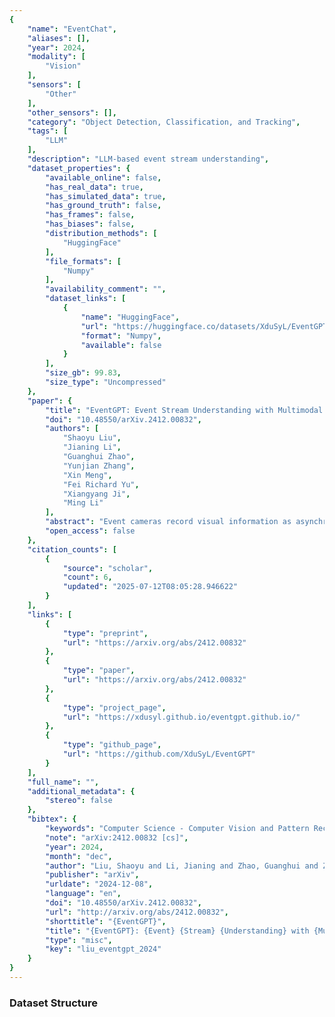 ```yaml
---
{
    "name": "EventChat",
    "aliases": [],
    "year": 2024,
    "modality": [
        "Vision"
    ],
    "sensors": [
        "Other"
    ],
    "other_sensors": [],
    "category": "Object Detection, Classification, and Tracking",
    "tags": [
        "LLM"
    ],
    "description": "LLM-based event stream understanding",
    "dataset_properties": {
        "available_online": false,
        "has_real_data": true,
        "has_simulated_data": true,
        "has_ground_truth": false,
        "has_frames": false,
        "has_biases": false,
        "distribution_methods": [
            "HuggingFace"
        ],
        "file_formats": [
            "Numpy"
        ],
        "availability_comment": "",
        "dataset_links": [
            {
                "name": "HuggingFace",
                "url": "https://huggingface.co/datasets/XduSyL/EventGPT-datasets/tree/main",
                "format": "Numpy",
                "available": false
            }
        ],
        "size_gb": 99.83,
        "size_type": "Uncompressed"
    },
    "paper": {
        "title": "EventGPT: Event Stream Understanding with Multimodal Large Language Models",
        "doi": "10.48550/arXiv.2412.00832",
        "authors": [
            "Shaoyu Liu",
            "Jianing Li",
            "Guanghui Zhao",
            "Yunjian Zhang",
            "Xin Meng",
            "Fei Richard Yu",
            "Xiangyang Ji",
            "Ming Li"
        ],
        "abstract": "Event cameras record visual information as asynchronous pixel change streams, excelling at scene perception under unsatisfactory lighting or high-dynamic conditions. Existing multimodal large language models (MLLMs) concentrate on natural RGB images, failing in scenarios where event data fits better. In this paper, we introduce EventGPT, the first MLLM for event stream understanding, to the best of our knowledge, marking a pioneering attempt to integrate large language models (LLMs) with event stream comprehension. To mitigate the huge domain gaps, we develop a three-stage optimization paradigm to gradually equip a pre-trained LLM with the capability of understanding event-based scenes. Our EventGPT comprises an event encoder, followed by a spatio-temporal aggregator, a linear projector, an event-language adapter, and an LLM. Firstly, RGB image-text pairs generated by GPT are leveraged to warm up the linear projector, referring to LLaVA, as the gap between natural image and language modalities is relatively smaller. Secondly, we construct a synthetic yet large dataset, N-ImageNet-Chat, consisting of event frames and corresponding texts to enable the use of the spatio-temporal aggregator and to train the event-language adapter, thereby aligning event features more closely with the language space. Finally, we gather an instruction dataset, Event-Chat, which contains extensive real-world data to fine-tune the entire model, further enhancing its generalization ability. We construct a comprehensive benchmark, and experiments show that EventGPT surpasses previous state-of-the-art MLLMs in generation quality, descriptive accuracy, and reasoning capability.",
        "open_access": false
    },
    "citation_counts": [
        {
            "source": "scholar",
            "count": 6,
            "updated": "2025-07-12T08:05:28.946622"
        }
    ],
    "links": [
        {
            "type": "preprint",
            "url": "https://arxiv.org/abs/2412.00832"
        },
        {
            "type": "paper",
            "url": "https://arxiv.org/abs/2412.00832"
        },
        {
            "type": "project_page",
            "url": "https://xdusyl.github.io/eventgpt.github.io/"
        },
        {
            "type": "github_page",
            "url": "https://github.com/XduSyL/EventGPT"
        }
    ],
    "full_name": "",
    "additional_metadata": {
        "stereo": false
    },
    "bibtex": {
        "keywords": "Computer Science - Computer Vision and Pattern Recognition",
        "note": "arXiv:2412.00832 [cs]",
        "year": 2024,
        "month": "dec",
        "author": "Liu, Shaoyu and Li, Jianing and Zhao, Guanghui and Zhang, Yunjian and Meng, Xin and Yu, Fei Richard and Ji, Xiangyang and Li, Ming",
        "publisher": "arXiv",
        "urldate": "2024-12-08",
        "language": "en",
        "doi": "10.48550/arXiv.2412.00832",
        "url": "http://arxiv.org/abs/2412.00832",
        "shorttitle": "{EventGPT}",
        "title": "{EventGPT}: {Event} {Stream} {Understanding} with {Multimodal} {Large} {Language} {Models}",
        "type": "misc",
        "key": "liu_eventgpt_2024"
    }
}
---
```


### Dataset Structure
